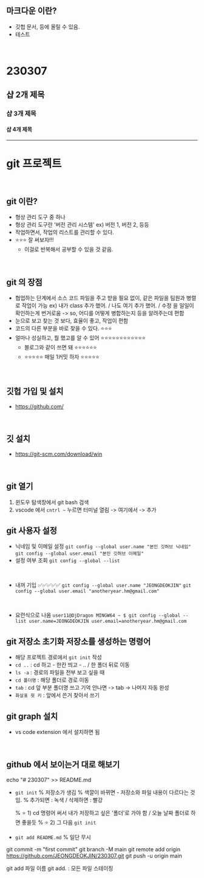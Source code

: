 
## 마크다운 이란? 

<!-- 마크 다운이란?  -->
- 깃헙 문서, 등에 올릴 수 있음. 
- 테스트

<br>


<!-- 문서 제목
        # 으로 작성 -->
# 230307 
## 샵 2개 제목
### 샵 3개 제목 
#### 샵 4개 제목


<!-- -- 으로 리스트 작성 -->
--- 

# git 프로젝트 

<br>

## git 이란? 
- 형상 관리 도구 중 하나 
- 형상 관리 도구란 '버전 관리 시스템' 
    ex) 버전 1, 버전 2, 등등 
- 작업하면서, 작업의 리스트를 관리할 수 있다. 
- ⭐⭐⭐ 잘 써보자!!! 
    - 이걸로 반복해서 공부할 수 있을 것 같음.

<br>

## git 의 장점 
- 협업하는 단계에서 소스 코드 파일을 주고 받을 필요 없이, 같은 파일을 팀원과 병렬로 작업이 가능
ex) 내가 class 추가 했어. / 나도 여기 추가 했어. / 수정 을 일일이 확인하는게 번거로움 -> so, 어디를 어떻게 병합하는지 등을 알려주는데 편함 
- 눈으로 보고 찾는 것 보다, 효율이 좋고, 작업이 편함 
- 코드의 다른 부분을 바로 찾을 수 있다. ⭐⭐⭐ 
- 얼마나 성실하고, 뭘 했고를 알 수 있어 ⭐⭐⭐⭐⭐⭐⭐⭐⭐⭐⭐⭐ 
    - 블로그와 같이 쓰면 돼 ⭐⭐⭐⭐⭐⭐ 
    - ⭐⭐⭐⭐⭐ 매일 1커밋 하자 ⭐⭐⭐⭐⭐ 

<br>

## 깃헙 가입 및 설치 
- https://github.com/ 

<br>

## 깃 설치 
- https://git-scm.com/download/win

<br>

## git 열기  
1. 윈도우 탐색창에서 git bash 검색 
2. vscode 에서 `cntrl ~` 누르면 터미널 열림 -> 여기에서 -> 추가 

## git 사용자 설정 
- 닉네임 및 이메일 설정
`git config --global user.name "본인 깃허브 닉네임"`
`git config --global user.email "본인 깃허브 이메일"`
- 설정 여부 조회 
`git config --global --list`

<br>

- 내꺼 기입 ✅✅✅✅✅ 
`git config --global user.name "JEONGDEOKJIN"`
`git config --global user.email "anotheryear.hm@gmail.com"`

<br>

- 요런식으로 나옴 
`user11@DjDragon MINGW64 ~
$ git config --global --list
user.name=JEONGDEOKJIN
user.email=anotheryear.hm@gmail.com`

## git 저장소 초기화 저장소를 생성하는 명령어
- 해당 프로젝트 경로에서 `git init` 작성
- `cd ..` : cd 하고 - 한칸 띄고 - .. / 한 폴더 뒤로 이동 
- `ls -a` : 경로의 파일을 전부 보고 싶을 때 
- `cd 폴더명` : 해당 폴더로 경로 이동
- `tab` : cd 앞 부분 폴더명 쓰고 기억 안나면 -> tab -> 나머지 자동 완성
- `화살표 윗 키` : 앞에서 쓴거 찾아서 쓰기 


## git graph 설치 
- vs code extension 에서 설치하면 됨 

<br>

## github 에서 보이는거 대로 해보기

echo "# 230307" >> README.md
- `git init`
    % 저장소가 생김
    % 색깔이 바뀌면 - 저장소와 파일 내용이 다르다는 것 임. 
    % 추가되면 : 녹색 / 삭제하면 : 빨강

    % ⭐ 1) cd 명령어 써서 내가 저장하고 싶은 '폴더'로 가야 함 / 오늘 날짜 폴더로 하면 좋을듯
    % ⭐ 2) 그 다음 `git init` 

- `git add README.md`
    % 일단 무시 

git commit -m "first commit"
git branch -M main
git remote add origin https://github.com/JEONGDEOKJIN/230307.git
git push -u origin main



git add 파일 이름
git add. : 모든 파일 스테이징
